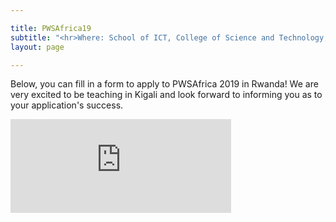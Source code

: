 ```yaml
---

title: PWSAfrica19
subtitle: "<hr>Where: School of ICT, College of Science and Technology, University of Rwanda.<br> <br> When: August 19 - 30 2019.</hr>"
layout: page

---
```


Below, you can fill in a form to apply to PWSAfrica 2019 in Rwanda! We are very excited to be teaching in Kigali and look forward to informing you as to your application's success.

<iframe src= "https://forms.office.com/Pages/ResponsePage.aspx?id=KVxybjp2UE-B8i4lTwEzyA6BVjBYVUBDn5Hl7JJYk49UMjE4WjZRRTYwSzlXOFZGREtHSFJFMVFMUS4u&embed=true" frameborder= "0" marginwidth= "0" marginheight= "0" style= "border: none; max-width:100%; min-width: 70%; max-height:100vh; padding: 0 auto" allowfullscreen webkitallowfullscreen mozallowfullscreen msallowfullscreen></iframe>
